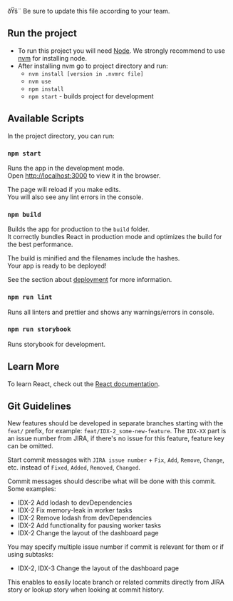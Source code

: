 ðŸš¨ Be sure to update this file according to your team.

## Run the project

- To run this project you will need [Node](https://nodejs.org/en/). We strongly recommend to use [nvm](https://github.com/nvm-sh/nvm) for installing node.
- After installing nvm go to project directory and run:
  - `nvm install [version in .nvmrc file]`
  - `nvm use`
  - `npm install`
  - `npm start` - builds project for development

## Available Scripts

In the project directory, you can run:

### `npm start`

Runs the app in the development mode.<br />
Open [http://localhost:3000](http://localhost:3000) to view it in the browser.

The page will reload if you make edits.<br />
You will also see any lint errors in the console.

### `npm build`

Builds the app for production to the `build` folder.<br />
It correctly bundles React in production mode and optimizes the build for the best performance.

The build is minified and the filenames include the hashes.<br />
Your app is ready to be deployed!

See the section about [deployment](https://facebook.github.io/create-react-app/docs/deployment) for more information.

### `npm run lint`

Runs all linters and prettier and shows any warnings/errors in console.

### `npm run storybook`

Runs storybook for development.

## Learn More

To learn React, check out the [React documentation](https://reactjs.org/).

## Git Guidelines

New features should be developed in separate branches starting with the `feat/` prefix, for example: `feat/IDX-2_some-new-feature`. The `IDX-XX` part is an issue number from JIRA, if there's no issue for this feature, feature key can be omitted.

Start commit messages with `JIRA issue number` + `Fix`, `Add`, `Remove`, `Change`, etc. instead of `Fixed`, `Added`, `Removed`, `Changed`.

Commit messages should describe what will be done with this commit. Some examples:

- IDX-2 Add lodash to devDependencies
- IDX-2 Fix memory-leak in worker tasks
- IDX-2 Remove lodash from devDependencies
- IDX-2 Add functionality for pausing worker tasks
- IDX-2 Change the layout of the dashboard page

You may specify multiple issue number if commit is relevant for them or if using subtasks:

- IDX-2, IDX-3 Change the layout of the dashboard page

This enables to easily locate branch or related commits directly from JIRA story or lookup story when looking at commit history.
